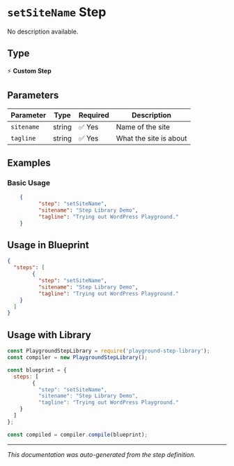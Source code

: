 # `setSiteName` Step

No description available.

## Type
⚡ **Custom Step**

## Parameters

| Parameter | Type | Required | Description |
|-----------|------|----------|-------------|
| `sitename` | string | ✅ Yes | Name of the site |
| `tagline` | string | ✅ Yes | What the site is about |


## Examples

### Basic Usage
```json
    {
          "step": "setSiteName",
          "sitename": "Step Library Demo",
          "tagline": "Trying out WordPress Playground."
    }
```

## Usage in Blueprint

```json
{
  "steps": [
        {
          "step": "setSiteName",
          "sitename": "Step Library Demo",
          "tagline": "Trying out WordPress Playground."
    }
  ]
}
```

## Usage with Library

```javascript
const PlaygroundStepLibrary = require('playground-step-library');
const compiler = new PlaygroundStepLibrary();

const blueprint = {
  steps: [
        {
          "step": "setSiteName",
          "sitename": "Step Library Demo",
          "tagline": "Trying out WordPress Playground."
    }
  ]
};

const compiled = compiler.compile(blueprint);
```

---

*This documentation was auto-generated from the step definition.*
